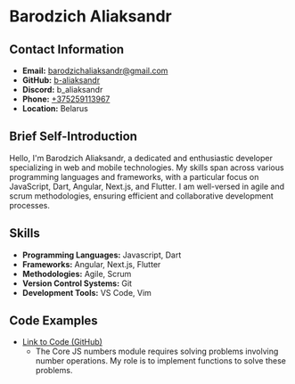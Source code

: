 # Barodzich Aliaksandr

## Contact Information
- **Email:** barodzichaliaksandr@gmail.com
- **GitHub:** [b-aliaksandr](https://github.com/b-aliaksandr)
- **Discord:** b_aliaksandr
- **Phone:** [+375259113967](tel:+375259113967)
- **Location:** Belarus

## Brief Self-Introduction

Hello, I'm Barodzich Aliaksandr, a dedicated and enthusiastic developer specializing in web and mobile technologies. My skills span across various programming languages and frameworks, with a particular focus on JavaScript, Dart, Angular, Next.js, and Flutter. I am well-versed in agile and scrum methodologies, ensuring efficient and collaborative development processes.

## Skills
- **Programming Languages:** Javascript, Dart
- **Frameworks:** Angular, Next.js, Flutter
- **Methodologies:** Agile, Scrum
- **Version Control Systems:** Git
- **Development Tools:** VS Code, Vim

## Code Examples
- [Link to Code (GitHub)](https://github.com/b-aliaksandr/core-js-numbers/blob/d2e0a9be1f946378e164f0cb39e69ac1b9886b75/src/numbers-tasks.js#L267C1-L294C2)
  - The Core JS numbers module requires solving problems involving number operations. My role is to implement functions to solve these problems.
